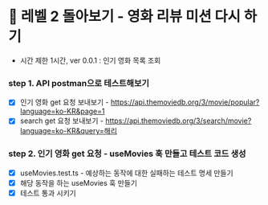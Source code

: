 # 🎯 레벨 2 돌아보기 - 영화 리뷰 미션 다시 하기

- 시간 제한 1시간, ver 0.0.1 : 인기 영화 목록 조회

### step 1. API postman으로 테스트해보기

- [x] 인기 영화 get 요청 보내보기 - https://api.themoviedb.org/3/movie/popular?language=ko-KR&page=1
- [x] search get 요청 보내보기 - https://api.themoviedb.org/3/search/movie?language=ko-KR&query=해리

### step 2. 인기 영화 get 요청 - useMovies 훅 만들고 테스트 코드 생성

- [x] useMovies.test.ts - 예상하는 동작에 대한 실패하는 테스트 명세 만들기
- [x] 해당 동작을 하는 useMovies 훅 만들기
- [x] 테스트 통과 시키기
